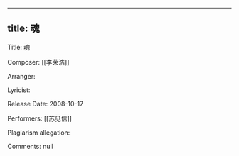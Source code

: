 
---
title: 魂
---
Title: 魂

Composer: [[李荣浩]]

Arranger: 

Lyricist: 

Release Date: 2008-10-17

Performers: [[苏见信]]

Plagiarism allegation:


Comments:
null
